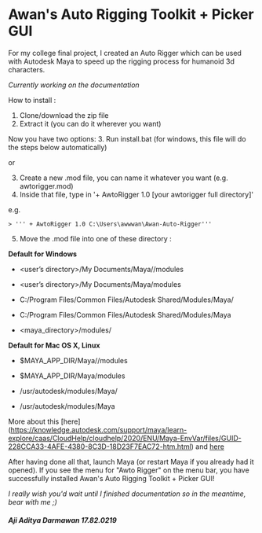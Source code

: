 # **Awan's Auto Rigging Toolkit + Picker GUI**

For my college final project, I created an Auto Rigger which can be used with Autodesk Maya to speed up the rigging process for humanoid 3d characters.

*Currently working on the documentation*  

How to install :
1. Clone/download the zip file
2. Extract it (you can do it wherever you want)

Now you have two options:
3. Run install.bat (for windows, this file will do the steps below automatically)

or

3. Create a new .mod file, you can name it whatever you want (e.g. awtorigger.mod)
4. Inside that file, type in '+ AwtoRigger 1.0 [your awtorigger full directory]'

e.g.

    > ''' + AwtoRigger 1.0 C:\Users\awwwan\Awan-Auto-Rigger'''

5. Move the .mod file into one of these directory :

**Default for Windows**
- <user’s directory>/My Documents/Maya/<version>/modules

- <user’s directory>/My Documents/Maya/modules

- C:/Program Files/Common Files/Autodesk Shared/Modules/Maya/<version>

- C:/Program Files/Common Files/Autodesk Shared/Modules/Maya

- <maya_directory>/modules/

**Default for Mac OS X, Linux**
- $MAYA_APP_DIR/Maya/<version>/modules

- $MAYA_APP_DIR/Maya/modules

- /usr/autodesk/modules/Maya/<version>

- /usr/autodesk/modules/Maya

More about this [here] (https://knowledge.autodesk.com/support/maya/learn-explore/caas/CloudHelp/cloudhelp/2020/ENU/Maya-EnvVar/files/GUID-228CCA33-4AFE-4380-8C3D-18D23F7EAC72-htm.html) and [here](https://help.autodesk.com/view/MAYAUL/2016/ENU/?guid=__files_GUID_CB76E356_753B_4837_8C5B_3296C14872CA_htm)

After having done all that, launch Maya (or restart Maya if you already had it opened). If you see the menu for "Awto Rigger" on the menu bar, you have successfully installed Awan's Auto Rigging Toolkit + Picker GUI!

*I really wish you'd wait until I finished documentation so in the meantime, bear with me ;)*

###### **Aji Aditya Darmawan 17.82.0219**
